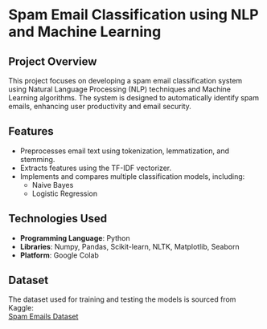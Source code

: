 # **Spam Email Classification using NLP and Machine Learning**

## **Project Overview**
This project focuses on developing a spam email classification system using Natural Language Processing (NLP) techniques and Machine Learning algorithms. The system is designed to automatically identify spam emails, enhancing user productivity and email security.

## **Features**
- Preprocesses email text using tokenization, lemmatization, and stemming.
- Extracts features using the TF-IDF vectorizer.
- Implements and compares multiple classification models, including:
  - Naive Bayes
  - Logistic Regression


## **Technologies Used**
- **Programming Language**: Python  
- **Libraries**: Numpy, Pandas, Scikit-learn, NLTK, Matplotlib, Seaborn  
- **Platform**: Google Colab  

## **Dataset**
The dataset used for training and testing the models is sourced from Kaggle:  
[Spam Emails Dataset](https://www.kaggle.com/datasets/abdallahwagih/spam-emails)  


